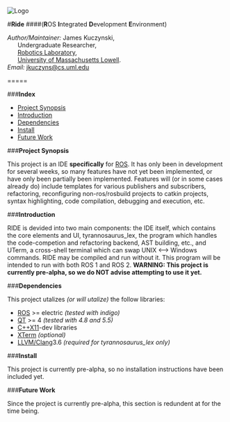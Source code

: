 ![Logo](https://github.com/DeepBlue14/ride/blob/master/ide/images/icon.jpg)

#**Ride**
####(**R**OS **I**ntegrated **D**evelopment **E**nvironment)

*Author/Maintainer:* James Kuczynski,  
&nbsp;&nbsp;&nbsp;&nbsp;&nbsp;&nbsp;Undergraduate Researcher,  
&nbsp;&nbsp;&nbsp;&nbsp;&nbsp;&nbsp;[Robotics Laboratory][1],  
&nbsp;&nbsp;&nbsp;&nbsp;&nbsp;&nbsp;[University of Massachusetts Lowell][2].  
*Email:* jkuczyns@cs.uml.edu

=====

###**Index**

- [Project Synopsis](#project-synopsis)
- [Introduction](#introduction)
- [Dependencies](#dependencies)
- [Install](#install)
- [Future Work](#future-work)

###**Project Synopsis**

This project is an IDE **specifically** for [ROS][3].  It has only been in development for several weeks, so many features have not yet been implemented, or have only been partially been implemented.  Features will (or in some cases already do) include templates for various publishers and subscribers, refactoring, reconfiguring non-ros/rosbuild projects to catkin projects, syntax highlighting, code compilation, debugging and execution, etc.


###**Introduction**

RIDE is devided into two main components: the IDE itself, which contains the core elements and UI, tyrannosaurus_lex, the program which handles the code-competion and refactoring backend, AST building, etc., and UTerm, a cross-shell terminal which can swap UNIX <--> Windows commands.  RIDE may be compiled and run without it.  This program will be intended to run with both ROS 1 and ROS 2. **WARNING: This project is currently pre-alpha, so we do NOT advise attempting to use it yet.** 


###**Dependencies**

This project utalizes *(or will utalize)* the follow libraries:
- [ROS][3] >= electric *(tested with indigo)*
- [QT][4] >= 4 *(tested with 4.8 and 5.5)*
- [C++X11][5]-dev libraries
- [XTerm][6] *(optional)*
- [LLVM/Clang][7]3.6 *(required for tyrannosaurus_lex only)*


###**Install**

This project is currently pre-alpha, so no installation instructions have been included yet.


###**Future Work**

Since the project is currently pre-alpha, this section is redundent at for the time being.


<!--links-->

[1]: http://robotics.cs.uml.edu/
[2]: http://www.uml.edu/
[3]: http://www.ros.org/
[4]: http://www.qt.io/
[5]: http://en.wikipedia.org/wiki/C%2B%2B11
[6]: http://invisible-island.net/xterm/
[7]: http://llvm.org/

